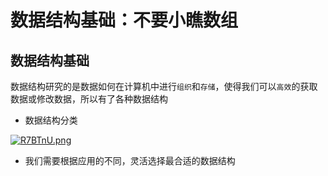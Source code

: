 # 数据结构基础：不要小瞧数组

## 数据结构基础

数据结构研究的是数据如何在计算机中进行`组织`和`存储`，使得我们可以`高效`的获取数据或修改数据，所以有了各种数据结构

- 数据结构分类

[![R7BTnU.png](https://z3.ax1x.com/2021/07/06/R7BTnU.png)](https://imgtu.com/i/R7BTnU)

- 我们需要根据应用的不同，灵活选择最合适的数据结构
